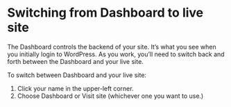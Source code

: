 # Switching from Dashboard to live site

The Dashboard controls the backend of your site. It’s what you see when you initially login to WordPress. As you work, you’ll need to switch back and forth between the Dashboard and your live site.

To switch between Dashboard and your live site:

1. Click your name in the upper-left corner.
2. Choose Dashboard or Visit site \(whichever one you want to use.\)

